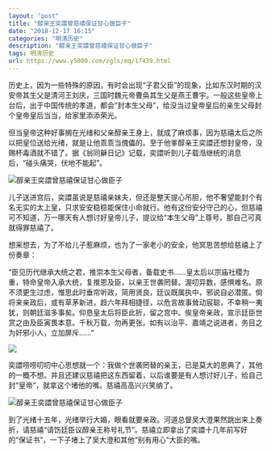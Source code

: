 ```yaml
---
layout: "post"
title: "醇亲王奕譞曾慈禧保证甘心做臣子"
date: "2018-12-17 16:15"
categories: "明清历史"
description: "醇亲王奕譞曾慈禧保证甘心做臣子"
tags: 明清历史
url: https://www.y5000.com/zgls/mq/17439.html
---
```






历史上，因为一些特殊的原因，有时会出现“子君父臣”的现象，比如东汉时期的汉安帝其生父是清河王刘庆，三国时魏元帝曹奂其生父是燕王曹宇。一般这些皇帝上台后，出于中国传统的孝道，都会“封本生父母”，给没当过皇帝皇后的亲生父母封个皇帝皇后当当，给家里添添荣光。

但当皇帝这种好事搁在光绪和父亲醇亲王身上，就成了麻烦事，因为慈禧太后之所以把皇位送给光绪，就是让他乖乖当傀儡的。至于他爹醇亲王奕譞还想封皇帝，没赐杯毒酒就不错了。据《翁同龢日记》记载，奕譞听到儿子载湉继统的消息后，“碰头痛哭，伏地不能起”。

![醇亲王奕譞曾慈禧保证甘心做臣子](/uploads/allimg/170320/6-1F32009312Y56.JPG)

儿子送进宫后，奕譞虽说是慈禧亲妹夫，但还是整天提心吊胆，他不奢望能封个有名无实的太上皇，只求安安稳稳能保住小命就行。他有这份安分守己的心，但慈禧可不知道，万一哪天有人想讨好皇帝儿子，提议给“本生父母”上尊号，那自己可真就得罪慈禧了。

想来想去，为了不给儿子惹麻烦，也为了一家老小的安全，他冥思苦想给慈禧上了份奏章：

“臣见历代继承大统之君，推崇本生父母者，备载史书……皇太后以宗庙社稷为重，特命皇帝入承大统，复推恩及臣，以亲王世袭罔替。渥叨异数，感惧难名。原不须更生过虑，惟思此时垂帘听政，简用贤良，廷议既属执中，邪说自必潜匿。倘将来亲政后，或有草茅新进，趋六年拜相捷径，以危言故事耸动宸聪，不幸稍一夷犹，则朝廷滋多事矣。仰恳皇太后将臣此折，留之宫中。俟皇帝亲政，宣示廷臣世赏之由及臣寅畏本意。千秋万载，勿再更张。如有以治平、嘉靖之说进者，务目之为奸邪小人，立加屏斥……”

![](https://img.y5000.com/uploads/allimg/170320/09353S304-0.jpg)

奕譞唠唠叨叨中心思想就一个：我做个世袭罔替的亲王，已是莫大的恩典了，其他的一概不想。并且还建议慈禧把这东西留着，以后谁要是有人想讨好儿子，给自己封“皇帝”，就拿这个堵他的嘴。慈禧高高兴兴笑纳了。

![醇亲王奕譞曾慈禧保证甘心做臣子](/uploads/allimg/170320/6-1F32009321WE.JPG)

到了光绪十五年，光绪举行大婚，眼看就要亲政。河道总督吴大澄果然跳出来上奏折，请慈禧“请饬廷臣议醇亲王称号礼节”。慈禧立即拿出了奕譞十几年前写好的“保证书”，一下子堵上了吴大澄和其他“别有用心”大臣的嘴。
